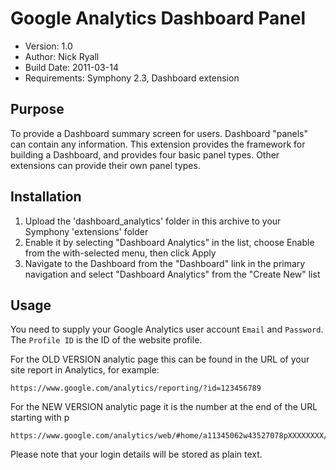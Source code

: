 # Google Analytics Dashboard Panel
 
* Version: 1.0
* Author: Nick Ryall
* Build Date: 2011-03-14
* Requirements: Symphony 2.3, Dashboard extension

## Purpose
To provide a Dashboard summary screen for users. Dashboard "panels" can contain any information. This extension provides the framework for building a Dashboard, and provides four basic panel types. Other extensions can provide their own panel types.

## Installation
 
1. Upload the 'dashboard_analytics' folder in this archive to your Symphony 'extensions' folder
2. Enable it by selecting "Dashboard Analytics" in the list, choose Enable from the with-selected menu, then click Apply
3. Navigate to the Dashboard from the "Dashboard" link in the primary navigation and select "Dashboard Analytics" from the "Create New" list

## Usage

You need to supply your Google Analytics user account `Email` and `Password`. The `Profile ID` is the ID of the website profile.

For the OLD VERSION analytic page this can be found in the URL of your site report in Analytics, for example:

	https://www.google.com/analytics/reporting/?id=123456789

For the NEW VERSION analytic page it is the number at the end of the URL starting with p

	https://www.google.com/analytics/web/#home/a11345062w43527078pXXXXXXXX/ 

Please note that your login details will be stored as plain text.